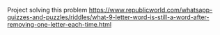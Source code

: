 Project solving this problem https://www.republicworld.com/whatsapp-quizzes-and-puzzles/riddles/what-9-letter-word-is-still-a-word-after-removing-one-letter-each-time.html

